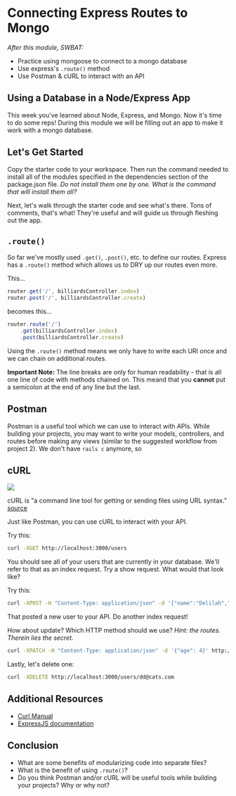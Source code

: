 # Connecting Express Routes to Mongo

*After this module, SWBAT:*

- Practice using mongoose to connect to a mongo database
- Use express's `.route()` method
- Use Postman & cURL to interact with an API

## Using a Database in a Node/Express App

This week you've learned about Node, Express, and Mongo. Now it's time to do some reps! During this module we will be filling out an app to make it work with a mongo database.

## Let's Get Started

Copy the starter code to your workspace. Then run the command needed to install all of the modules specified in the dependencies section of the package.json file. *Do not install them one by one. What is the command that will install them all?*

Next, let's walk through the starter code and see what's there. Tons of comments, that's what! They're useful and will guide us through fleshing out the app.

## `.route()`

So far we've mostly used `.get()`, `.post()`, etc. to define our routes. Express has a `.route()` method which allows us to DRY up our routes even more.

This...

```js
router.get('/', billiardsController.index)
router.post('/', billiardsController.create)
```

becomes this...

```js
router.route('/')
	.get(billiardsController.index)
	.post(billiardsController.create)
```

Using the `.route()` method means we only have to write each URI once and we can chain on additional routes.

**Important Note:** The line breaks are only for human readability - that is all one line of code with methods chained on. This meand that you **cannot** put a semicolon at the end of any line but the last.

## Postman

Postman is a useful tool which we can use to interact with APIs. While building your projects, you may want to write your models, controllers, and routes before making any views (similar to the suggested workflow from project 2). We don't have `rails c` anymore, so 

## cURL

![](https://media0.giphy.com/media/fX2XmuG4FgrTO/200.gif#2)

cURL is "a command line tool for getting or sending files using URL syntax." [source](https://en.wikipedia.org/wiki/CURL#curl)

Just like Postman, you can use cURL to interact with your API.

Try this:

```bash
curl -XGET http://localhost:3000/users
```

You should see all of your users that are currently in your database. We'll refer to that as an index request. Try a show request. What would that look like?

Try this:

```bash
curl -XPOST -H "Content-Type: application/json" -d '{"name":"Delilah","email":"dd@cats.com", "age": 3}' http://localhost:3000/users
```
That posted a new user to your API. Do another index request!

How about update? Which HTTP method should we use? *Hint: the routes. Therein lies the secret.*

```bash
curl -XPATCH -H "Content-Type: application/json" -d '{"age": 4}' http://localhost:3000/users/dd@cats.com
```

Lastly, let's delete one:

```bash
curl -XDELETE http://localhost:3000/users/dd@cats.com
```

## Additional Resources

- [Curl Manual](http://curl.haxx.se/docs/manual.html)
- [ExpressJS documentation](http://expressjs.com/4x/api.html)

## Conclusion

- What are some benefits of modularizing code into separate files?
- What is the benefit of using `.route()`?
- Do you think Postman and/or cURL will be useful tools while building your projects? Why or why not?
